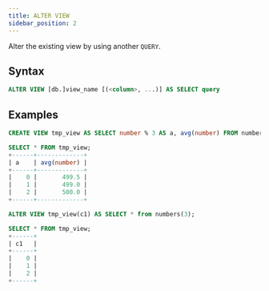 ```yaml
---
title: ALTER VIEW
sidebar_position: 2
---
```


Alter the existing view by using another `QUERY`.

## Syntax

```sql
ALTER VIEW [db.]view_name [(<column>, ...)] AS SELECT query
```

## Examples

```sql
CREATE VIEW tmp_view AS SELECT number % 3 AS a, avg(number) FROM numbers(1000) GROUP BY a ORDER BY a;

SELECT * FROM tmp_view;
+------+-------------+
| a    | avg(number) |
+------+-------------+
|    0 |       499.5 |
|    1 |       499.0 |
|    2 |       500.0 |
+------+-------------+

ALTER VIEW tmp_view(c1) AS SELECT * from numbers(3);

SELECT * FROM tmp_view;
+------+
| c1   |
+------+
|    0 |
|    1 |
|    2 |
+------+
```
